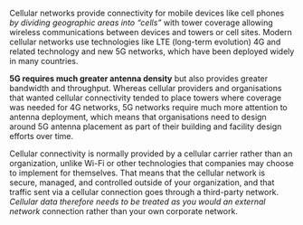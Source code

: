 
Cellular networks provide connectivity for mobile devices like cell phones *by dividing geographic areas into “cells”* with tower coverage allowing wireless communications between devices and towers or cell sites. Modern cellular networks use technologies like LTE (long-term evolution) 4G and related technology and new 5G networks, which have been deployed widely in many countries. 

**5G requires much greater antenna density** but also provides greater bandwidth and throughput. Whereas cellular providers and organisations that wanted cellular connectivity tended to place towers where coverage was needed for 4G networks, 5G networks require much more attention to antenna deployment, which means that organisations need to design around 5G antenna placement as part of their building and facility design efforts over time.

Cellular connectivity is normally provided by a cellular carrier rather than an organization, unlike Wi-Fi or other technologies that companies may choose to implement for themselves. That means that the cellular network is secure, managed, and controlled outside of your organization, and that traffic sent via a cellular connection goes through a third-party network. *Cellular data therefore needs to be treated as you would an external network* connection rather than your own corporate network.
